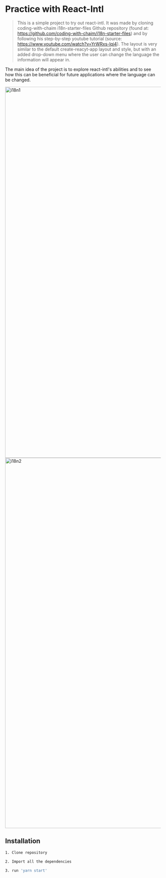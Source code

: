 # Practice with React-Intl
> This is a simple project to try out react-intl. It was made by cloning coding-with-chaim i18n-starter-files Github repository (found at: https://github.com/coding-with-chaim/i18n-starter-files) and by following his step-by-step youtube tutorial (source: https://www.youtube.com/watch?v=YrWRxs-lqj4).
> The layout is very similar to the default create-reacyt-app layout and style, but with an added drop-down menu where the user can change the language the information will appear in.


The main idea of the project is to explore react-intl's abilities and to see how this can be beneficial for future applications where the language can be changed. 

<img width="1198" alt="i18n1" src="https://user-images.githubusercontent.com/69063941/105467115-3c698c80-5c63-11eb-9e73-0ab4125b7f65.png">
<img width="1196" alt="i18n2" src="https://user-images.githubusercontent.com/69063941/105467136-425f6d80-5c63-11eb-8730-5972d75428dc.png">


## Installation

```sh
1. Clone repository
```

```sh
2. Import all the dependencies 
```

```sh
3. run 'yarn start'
```

